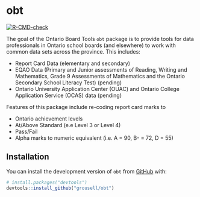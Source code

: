 
<!-- README.md is generated from README.Rmd. Please edit that file -->

# obt

<!-- badges: start -->

[![R-CMD-check](https://github.com/grousell/obt/actions/workflows/R-CMD-check.yaml/badge.svg)](https://github.com/grousell/obt/actions/workflows/R-CMD-check.yaml)
<!-- badges: end -->

The goal of the Ontario Board Tools `obt` package is to provide tools
for data professionals in Ontario school boards (and elsewhere) to work
with common data sets across the province. This includes:

-   Report Card Data (elementary and secondary)  
-   EQAO Data (Primary and Junior assessments of Reading, Writing and
    Mathematics, Grade 9 Assessments of Mathematics and the Ontario
    Secondary School Literacy Test) (pending)  
-   Ontario University Application Center (OUAC) and Ontario College
    Application Service (OCAS) data (pending)

Features of this package include re-coding report card marks to

-   Ontario achievement levels  
-   At/Above Standard (e.e Level 3 or Level 4)  
-   Pass/Fail  
-   Alpha marks to numeric equivalent (i.e. A = 90, B- = 72, D = 55)

## Installation

You can install the development version of `obt` from
[GitHub](https://github.com/) with:

``` r
# install.packages("devtools")
devtools::install_github("grousell/obt")
```
